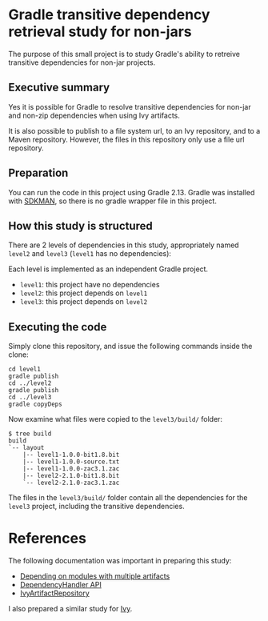 # Gradle transitive dependency retrieval study for non-jars

The purpose of this small project is to study Gradle's ability to retreive
transitive dependencies for non-jar projects.

## Executive summary

Yes it is possible for Gradle to resolve transitive dependencies for
non-jar and non-zip dependencies when using Ivy artifacts.

It is also possible to publish to a file system url, to an Ivy repository,
and to a Maven repository. However, the files in this repository only use
a file url repository.

## Preparation

You can run the code in this project using Gradle 2.13. Gradle was
installed with [SDKMAN](http://sdkman.io/), so there is no gradle wrapper
file in this project.

## How this study is structured

There are 2 levels of dependencies in this study, appropriately named
`level2` and `level3` (`level1` has no dependencies):

Each level is implemented as an independent Gradle project.

* `level1`: this project have no dependencies
* `level2`: this project depends on `level1`
* `level3`: this project depends on `level2`

## Executing the code

Simply clone this repository, and issue the following commands
inside the clone:

```
cd level1
gradle publish
cd ../level2
gradle publish
cd ../level3
gradle copyDeps
```

Now examine what files were copied to the `level3/build/` folder:

```
$ tree build
build
`-- layout
    |-- level1-1.0.0-bit1.8.bit
    |-- level1-1.0.0-source.txt
    |-- level1-1.0.0-zac3.1.zac
    |-- level2-2.1.0-bit1.8.bit
    `-- level2-2.1.0-zac3.1.zac
```

The files in the `level3/build/` folder contain all the dependencies for
the `level3` project, including the transitive dependencies.

# References

The following documentation was important in preparing this study:

* [Depending on modules with multiple artifacts](https://docs.gradle.org/current/userguide/dependency_management.html#ssub:multi_artifact_dependencies)
* [DependencyHandler API](https://docs.gradle.org/current/dsl/org.gradle.api.artifacts.dsl.DependencyHandler.html)
* [IvyArtifactRepository](https://docs.gradle.org/current/dsl/org.gradle.api.artifacts.repositories.IvyArtifactRepository.html)

I also prepared a similar study for [Ivy](https://github.com/martinda/ivy-transitive-dep-study).

